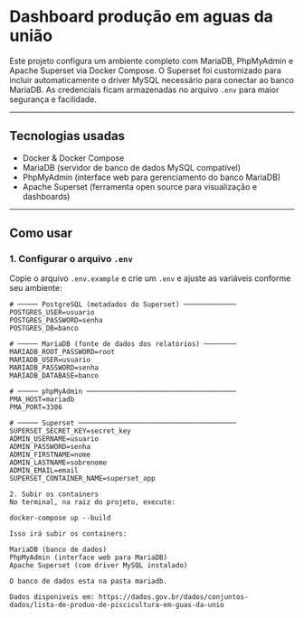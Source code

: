 # Dashboard produção em aguas da união

Este projeto configura um ambiente completo com MariaDB, PhpMyAdmin e Apache Superset via Docker Compose. O Superset foi customizado para incluir automaticamente o driver MySQL necessário para conectar ao banco MariaDB. As credenciais ficam armazenadas no arquivo `.env` para maior segurança e facilidade.

---

## Tecnologias usadas

- Docker & Docker Compose  
- MariaDB (servidor de banco de dados MySQL compatível)  
- PhpMyAdmin (interface web para gerenciamento do banco MariaDB)  
- Apache Superset (ferramenta open source para visualização e dashboards)  


---

## Como usar

### 1. Configurar o arquivo `.env`

Copie o arquivo `.env.example` e crie um `.env` e ajuste as variáveis conforme seu ambiente:

```env
# ───── PostgreSQL (metadados do Superset) ─────────────
POSTGRES_USER=usuario
POSTGRES_PASSWORD=senha
POSTGRES_DB=banco

# ───── MariaDB (fonte de dados dos relatórios) ────────
MARIADB_ROOT_PASSWORD=root
MARIADB_USER=usuario
MARIADB_PASSWORD=senha
MARIADB_DATABASE=banco

# ───── phpMyAdmin ─────────────────────────────────────
PMA_HOST=mariadb
PMA_PORT=3306

# ───── Superset ───────────────────────────────────────
SUPERSET_SECRET_KEY=secret_key
ADMIN_USERNAME=usuario
ADMIN_PASSWORD=senha
ADMIN_FIRSTNAME=nome
ADMIN_LASTNAME=sobrenome
ADMIN_EMAIL=email
SUPERSET_CONTAINER_NAME=superset_app

2. Subir os containers
No terminal, na raiz do projeto, execute:

docker-compose up --build

Isso irá subir os containers:

MariaDB (banco de dados)
PhpMyAdmin (interface web para MariaDB)
Apache Superset (com driver MySQL instalado)

O banco de dados esta na pasta mariadb.

Dados disponiveis em: https://dados.gov.br/dados/conjuntos-dados/lista-de-produo-de-piscicultura-em-guas-da-unio




